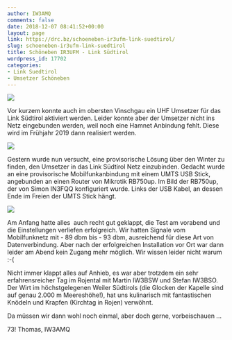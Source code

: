 ```yaml
---
author: IW3AMQ
comments: false
date: 2018-12-07 08:41:52+00:00
layout: page
link: https://drc.bz/schoeneben-ir3ufm-link-suedtirol/
slug: schoeneben-ir3ufm-link-suedtirol
title: Schöneben IR3UFM - Link Südtirol
wordpress_id: 17702
categories:
- Link Suedtirol
- Umsetzer Schöneben
---
```


![](https://drc.bz/wp-content/uploads/2018/12/20181206_144537.jpg)

Vor kurzem konnte auch im obersten Vinschgau ein UHF Umsetzer für das Link Südtirol aktiviert werden. Leider konnte aber der Umsetzer nicht ins Netz eingebunden werden, weil noch eine Hamnet Anbindung fehlt. Diese wird im Frühjahr 2019 dann realisiert werden.

![](https://drc.bz/wp-content/uploads/2018/12/20181206_110712.jpg)

Gestern wurde nun versucht, eine provisorische Lösung über den Winter zu finden, den Umsetzer in das Link Südtirol Netz einzubinden. Gedacht wurde an eine provisorische Mobilfunkanbindung mit einem UMTS USB Stick, angebunden an einen Router von Mikrotik RB750up. Im Bild der RB750up, der von Simon IN3FQQ konfiguriert wurde. Links der USB Kabel, an dessen Ende im Freien der UMTS Stick hängt.

![](https://drc.bz/wp-content/uploads/2018/12/20181206_124256.jpg)

Am Anfang hatte alles  auch recht gut geklappt, die Test am vorabend und die Einstellungen verliefen erfolgreich. Wir hatten Signale vom Mobilfunknetz mit - 89 dbm bis - 93 dbm, ausreichend für diese Art von Datenverbindung. Aber nach der erfolgreichen Installation vor Ort war dann leider am Abend kein Zugang mehr möglich. Wir wissen leider nicht warum :-(

Nicht immer klappt alles auf Anhieb, es war aber trotzdem ein sehr erfahrensreicher Tag im Rojental mit Martin IW3BSW und Stefan IW3BSO. Der Wirt im höchstgelegenen Weiler Südtirols (die Glocken der Kapelle sind auf genau 2.000 m Meereshöhe!), hat uns kulinarisch mit fantastischen Knödeln und Krapfen (Kirchtag in Rojen) verwöhnt.

Da müssen wir dann wohl noch einmal, aber doch gerne, vorbeischauen ...

73! Thomas, IW3AMQ
